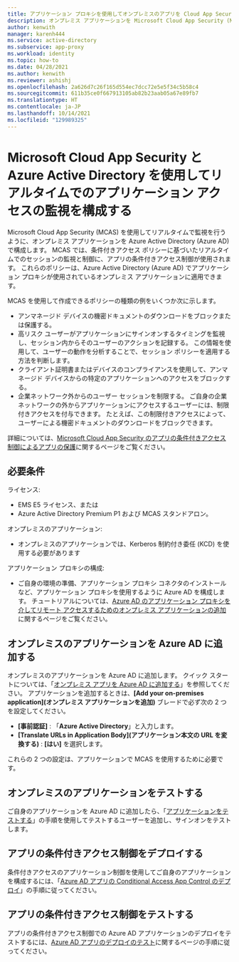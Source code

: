```yaml
---
title: アプリケーション プロキシを使用してオンプレミスのアプリを Cloud App Security と統合する - Azure Active Directory
description: オンプレミス アプリケーションを Microsoft Cloud App Security (MCAS) と連携するように Azure Active Directory で構成します。 MCAS のアプリの条件付きアクセス制御を使用して、条件付きアクセス ポリシーに基づいてセッションをリアルタイムで監視および制御します。 これらのポリシーは、Azure Active Directory (Azure AD) でアプリケーション プロキシが使用されているオンプレミス アプリケーションに適用できます。
author: kenwith
manager: karenh444
ms.service: active-directory
ms.subservice: app-proxy
ms.workload: identity
ms.topic: how-to
ms.date: 04/28/2021
ms.author: kenwith
ms.reviewer: ashishj
ms.openlocfilehash: 2a626d7c26f165d554ec7dcc72e5e5f34c5b58c4
ms.sourcegitcommit: 611b35ce0f667913105ab82b23aab05a67e89fb7
ms.translationtype: HT
ms.contentlocale: ja-JP
ms.lasthandoff: 10/14/2021
ms.locfileid: "129989325"
---
```

# <a name="configure-real-time-application-access-monitoring-with-microsoft-cloud-app-security-and-azure-active-directory"></a>Microsoft Cloud App Security と Azure Active Directory を使用してリアルタイムでのアプリケーション アクセスの監視を構成する
Microsoft Cloud App Security (MCAS) を使用してリアルタイムで監視を行うように、オンプレミス アプリケーションを Azure Active Directory (Azure AD) で構成します。 MCAS では、条件付きアクセス ポリシーに基づいたリアルタイムでのセッションの監視と制御に、アプリの条件付きアクセス制御が使用されます。 これらのポリシーは、Azure Active Directory (Azure AD) でアプリケーション プロキシが使用されているオンプレミス アプリケーションに適用できます。

MCAS を使用して作成できるポリシーの種類の例をいくつか次に示します。

- アンマネージド デバイスの機密ドキュメントのダウンロードをブロックまたは保護する。
- 高リスク ユーザーがアプリケーションにサインオンするタイミングを監視し、セッション内からそのユーザーのアクションを記録する。 この情報を使用して、ユーザーの動作を分析することで、セッション ポリシーを適用する方法を判断します。
- クライアント証明書またはデバイスのコンプライアンスを使用して、アンマネージド デバイスからの特定のアプリケーションへのアクセスをブロックする。
- 企業ネットワーク外からのユーザー セッションを制限する。 ご自身の企業ネットワークの外からアプリケーションにアクセスするユーザーには、制限付きアクセスを付与できます。 たとえば、この制限付きアクセスによって、ユーザーによる機密ドキュメントのダウンロードをブロックできます。

詳細については、[Microsoft Cloud App Security のアプリの条件付きアクセス制御によるアプリの保護](/cloud-app-security/proxy-intro-aad)に関するページをご覧ください。

## <a name="requirements"></a>必要条件

ライセンス: 

- EMS E5 ライセンス、または 
- Azure Active Directory Premium P1 および MCAS スタンドアロン。

オンプレミスのアプリケーション: 

- オンプレミスのアプリケーションでは、Kerberos 制約付き委任 (KCD) を使用する必要があります

アプリケーション プロキシの構成: 

- ご自身の環境の準備、アプリケーション プロキシ コネクタのインストールなど、アプリケーション プロキシを使用するように Azure AD を構成します。 チュートリアルについては、[Azure AD のアプリケーション プロキシを介してリモート アクセスするためのオンプレミス アプリケーションの追加](../app-proxy/application-proxy-add-on-premises-application.md)に関するページをご覧ください。 

## <a name="add-on-premises-application-to-azure-ad"></a>オンプレミスのアプリケーションを Azure AD に追加する

オンプレミスのアプリケーションを Azure AD に追加します。 クイック スタートについては、「[オンプレミス アプリを Azure AD に追加する](../app-proxy/application-proxy-add-on-premises-application.md#add-an-on-premises-app-to-azure-ad)」を参照してください。 アプリケーションを追加するときは、**[Add your on-premises application]\(オンプレミス アプリケーションを追加\)** ブレードで必ず次の 2 つを設定してください。

- **[事前認証]** : 「**Azure Active Directory**」と入力します。
- **[Translate URLs in Application Body]\(アプリケーション本文の URL を変換する\)** : **[はい]** を選択します。

これらの 2 つの設定は、アプリケーションで MCAS を使用するために必要です。

## <a name="test-the-on-premises-application"></a>オンプレミスのアプリケーションをテストする

ご自身のアプリケーションを Azure AD に追加したら、「[アプリケーションをテストする](../app-proxy/application-proxy-add-on-premises-application.md#test-the-application)」の手順を使用してテストするユーザーを追加し、サインオンをテストします。 

## <a name="deploy-conditional-access-app-control"></a>アプリの条件付きアクセス制御をデプロイする

条件付きアクセスのアプリケーション制御を使用してご自身のアプリケーションを構成するには、「[Azure AD アプリの Conditional Access App Control のデプロイ](/cloud-app-security/proxy-deployment-aad)」の手順に従ってください。


## <a name="test-conditional-access-app-control"></a>アプリの条件付きアクセス制御をテストする

アプリの条件付きアクセス制御での Azure AD アプリケーションのデプロイをテストするには、[Azure AD アプリのデプロイのテスト](/cloud-app-security/proxy-deployment-aad)に関するページの手順に従ってください。





